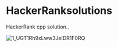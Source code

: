  # HackerRanksolutions 
HackerRank cpp solution..


![1_UGT1Rh9xLww3JeIDR1F0RQ](https://user-images.githubusercontent.com/90840992/137843094-cc12bc1f-a69e-4739-8726-16f48b872024.png)
